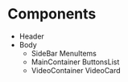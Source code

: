 # Components
 - Header
 - Body
    - SideBar
        MenuItems
    - MainContainer
        ButtonsList
    - VideoContainer
        VideoCard        